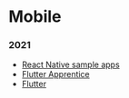 # Mobile


### 2021
- [React Native sample apps](https://medium.com/quick-code/11-great-examples-of-react-native-apps-in-the-market-55f3705591e8?source=email-5d1379baee2b-1634190931566-digest.reader-dbe7a689f76f-55f3705591e8----0-1------------------8b6068a4_2bc8_4166_8a8b_c063e09656f4-31-369fc387_ab6f_4a7f_a5a7_205828d9719c)
- [Flutter Apprentice](https://kpiteng.medium.com/react-clean-architecture-e4144a0788b6)
- [Flutter](https://medium.com/quick-code/10-best-flutter-tutorials-to-learn-flutter-in-2021-f21f24f15431)